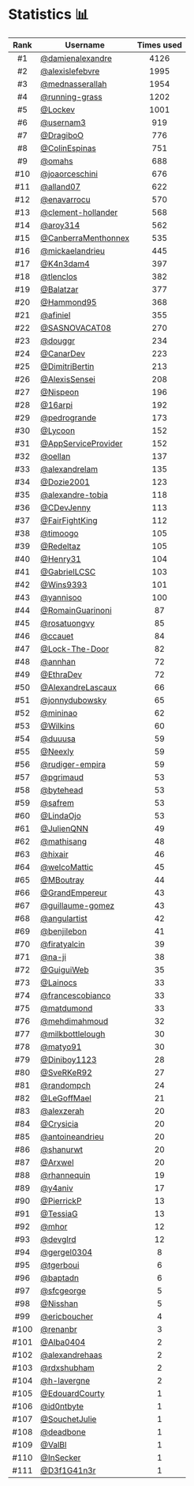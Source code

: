 # Statistics 📊

|Rank|Username|Times used|
:--------:|--------|:--------:|
|#1|[@damienalexandre](https://github.com/damienalexandre)|4126|
|#2|[@alexislefebvre](https://github.com/alexislefebvre)|1995|
|#3|[@mednasserallah](https://github.com/mednasserallah)|1954|
|#4|[@running-grass](https://github.com/running-grass)|1202|
|#5|[@Lockev](https://github.com/Lockev)|1001|
|#6|[@usernam3](https://github.com/usernam3)|919|
|#7|[@DragiboO](https://github.com/DragiboO)|776|
|#8|[@ColinEspinas](https://github.com/ColinEspinas)|751|
|#9|[@omahs](https://github.com/omahs)|688|
|#10|[@joaorceschini](https://github.com/joaorceschini)|676|
|#11|[@alland07](https://github.com/alland07)|622|
|#12|[@enavarrocu](https://github.com/enavarrocu)|570|
|#13|[@clement-hollander](https://github.com/clement-hollander)|568|
|#14|[@aroy314](https://github.com/aroy314)|562|
|#15|[@CanberraMenthonnex](https://github.com/CanberraMenthonnex)|535|
|#16|[@mickaelandrieu](https://github.com/mickaelandrieu)|445|
|#17|[@K4n3dam4](https://github.com/K4n3dam4)|397|
|#18|[@tlenclos](https://github.com/tlenclos)|382|
|#19|[@Balatzar](https://github.com/Balatzar)|377|
|#20|[@Hammond95](https://github.com/Hammond95)|368|
|#21|[@afiniel](https://github.com/afiniel)|355|
|#22|[@SASNOVACAT08](https://github.com/SASNOVACAT08)|270|
|#23|[@douggr](https://github.com/douggr)|234|
|#24|[@CanarDev](https://github.com/CanarDev)|223|
|#25|[@DimitriBertin](https://github.com/DimitriBertin)|213|
|#26|[@AlexisSensei](https://github.com/AlexisSensei)|208|
|#27|[@Nispeon](https://github.com/Nispeon)|196|
|#28|[@16arpi](https://github.com/16arpi)|192|
|#29|[@pedrogrande](https://github.com/pedrogrande)|173|
|#30|[@Lycoon](https://github.com/Lycoon)|152|
|#31|[@AppServiceProvider](https://github.com/AppServiceProvider)|152|
|#32|[@oellan](https://github.com/oellan)|137|
|#33|[@alexandrelam](https://github.com/alexandrelam)|135|
|#34|[@Dozie2001](https://github.com/Dozie2001)|123|
|#35|[@alexandre-tobia](https://github.com/alexandre-tobia)|118|
|#36|[@CDevJenny](https://github.com/CDevJenny)|113|
|#37|[@FairFightKing](https://github.com/FairFightKing)|112|
|#38|[@timoogo](https://github.com/timoogo)|105|
|#39|[@Redeltaz](https://github.com/Redeltaz)|105|
|#40|[@Henry31](https://github.com/Henry31)|104|
|#41|[@GabrielLCSC](https://github.com/GabrielLCSC)|103|
|#42|[@Wins9393](https://github.com/Wins9393)|101|
|#43|[@yannisoo](https://github.com/yannisoo)|100|
|#44|[@RomainGuarinoni](https://github.com/RomainGuarinoni)|87|
|#45|[@rosatuongvy](https://github.com/rosatuongvy)|85|
|#46|[@ccauet](https://github.com/ccauet)|84|
|#47|[@Lock-The-Door](https://github.com/Lock-The-Door)|82|
|#48|[@annhan](https://github.com/annhan)|72|
|#49|[@EthraDev](https://github.com/EthraDev)|72|
|#50|[@AlexandreLascaux](https://github.com/AlexandreLascaux)|66|
|#51|[@jonnydubowsky](https://github.com/jonnydubowsky)|65|
|#52|[@mininao](https://github.com/mininao)|62|
|#53|[@Wilkins](https://github.com/Wilkins)|60|
|#54|[@duuusa](https://github.com/duuusa)|59|
|#55|[@Neexly](https://github.com/Neexly)|59|
|#56|[@rudiger-empira](https://github.com/rudiger-empira)|59|
|#57|[@pgrimaud](https://github.com/pgrimaud)|53|
|#58|[@bytehead](https://github.com/bytehead)|53|
|#59|[@safrem](https://github.com/safrem)|53|
|#60|[@LindaOjo](https://github.com/LindaOjo)|53|
|#61|[@JulienQNN](https://github.com/JulienQNN)|49|
|#62|[@mathisang](https://github.com/mathisang)|48|
|#63|[@hixair](https://github.com/hixair)|46|
|#64|[@welcoMattic](https://github.com/welcoMattic)|45|
|#65|[@MBoutray](https://github.com/MBoutray)|44|
|#66|[@GrandEmpereur](https://github.com/GrandEmpereur)|43|
|#67|[@guillaume-gomez](https://github.com/guillaume-gomez)|43|
|#68|[@angulartist](https://github.com/angulartist)|42|
|#69|[@benjilebon](https://github.com/benjilebon)|41|
|#70|[@firatyalcin](https://github.com/firatyalcin)|39|
|#71|[@na-ji](https://github.com/na-ji)|38|
|#72|[@GuiguiWeb](https://github.com/GuiguiWeb)|35|
|#73|[@Lainocs](https://github.com/Lainocs)|33|
|#74|[@francescobianco](https://github.com/francescobianco)|33|
|#75|[@matdumond](https://github.com/matdumond)|33|
|#76|[@mehdimahmoud](https://github.com/mehdimahmoud)|32|
|#77|[@milkbottlelough](https://github.com/milkbottlelough)|30|
|#78|[@matyo91](https://github.com/matyo91)|30|
|#79|[@Diniboy1123](https://github.com/Diniboy1123)|28|
|#80|[@SveRKeR92](https://github.com/SveRKeR92)|27|
|#81|[@randompch](https://github.com/randompch)|24|
|#82|[@LeGoffMael](https://github.com/LeGoffMael)|21|
|#83|[@alexzerah](https://github.com/alexzerah)|20|
|#84|[@Crysicia](https://github.com/Crysicia)|20|
|#85|[@antoineandrieu](https://github.com/antoineandrieu)|20|
|#86|[@shanurwt](https://github.com/shanurwt)|20|
|#87|[@Arxwel](https://github.com/Arxwel)|20|
|#88|[@rhannequin](https://github.com/rhannequin)|19|
|#89|[@y4aniv](https://github.com/y4aniv)|17|
|#90|[@PierrickP](https://github.com/PierrickP)|13|
|#91|[@TessiaG](https://github.com/TessiaG)|13|
|#92|[@mhor](https://github.com/mhor)|12|
|#93|[@devglrd](https://github.com/devglrd)|12|
|#94|[@gergel0304](https://github.com/gergel0304)|8|
|#95|[@tgerboui](https://github.com/tgerboui)|6|
|#96|[@baptadn](https://github.com/baptadn)|6|
|#97|[@sfcgeorge](https://github.com/sfcgeorge)|5|
|#98|[@Nisshan](https://github.com/Nisshan)|5|
|#99|[@ericboucher](https://github.com/ericboucher)|4|
|#100|[@renanbr](https://github.com/renanbr)|3|
|#101|[@Alba0404](https://github.com/Alba0404)|2|
|#102|[@alexandrehaas](https://github.com/alexandrehaas)|2|
|#103|[@rdxshubham](https://github.com/rdxshubham)|2|
|#104|[@h-lavergne](https://github.com/h-lavergne)|2|
|#105|[@EdouardCourty](https://github.com/EdouardCourty)|1|
|#106|[@id0ntbyte](https://github.com/id0ntbyte)|1|
|#107|[@SouchetJulie](https://github.com/SouchetJulie)|1|
|#108|[@deadbone](https://github.com/deadbone)|1|
|#109|[@ValBl](https://github.com/ValBl)|1|
|#110|[@InSecker](https://github.com/InSecker)|1|
|#111|[@D3f1G41n3r](https://github.com/D3f1G41n3r)|1|
